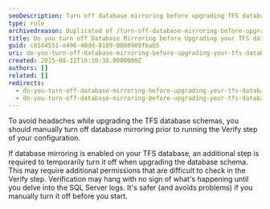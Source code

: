 ```yaml
---
seoDescription: Turn off database mirroring before upgrading TFS databases to ensure a smooth and headache-free process.
type: rule
archivedreason: Duplicated of /turn-off-database-mirroring-before-upgrading-your-tfs-databases
title: Do you turn off Database Mirroring before Upgrading your TFS databases?
guid: c8184551-e496-40dd-8109-0080909fbab5
uri: do-you-turn-off-database-mirroring-before-upgrading-your-tfs-databases1
created: 2015-08-12T16:10:38.0000000Z
authors: []
related: []
redirects:
  - do-you-turn-off-database-mirroring-before-upgrading-your-tfs-databases
  - do-you-turn-off-database-mirroring-before-upgrading-your-tfs-databases1
---
```


To avoid headaches while upgrading the TFS database schemas, you should manually turn off database mirroring prior to running the Verify step of your configuration.

<!--endintro-->

If database mirroring is enabled on your TFS database, an additional step is required to temporarily turn it off when upgrading the database schema. This may require additional permissions that are difficult to check in the Verify step. Verification may hang with no sign of what's happening until you delve into the SQL Server logs. It's safer (and avoids problems) if you manually turn it off before you start.
